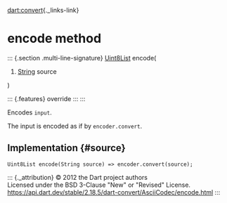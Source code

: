 [dart:convert](../../dart-convert/dart-convert-library){._links-link}

encode method
=============

::: {.section .multi-line-signature}
[Uint8List](../../dart-typed_data/uint8list-class) encode(

1.  [String](../../dart-core/string-class) source

)

::: {.features}
override
:::
:::

Encodes `input`.

The input is encoded as if by `encoder.convert`.

Implementation {#source}
--------------

``` {.language-dart data-language="dart"}
Uint8List encode(String source) => encoder.convert(source);
```

::: {._attribution}
© 2012 the Dart project authors\
Licensed under the BSD 3-Clause \"New\" or \"Revised\" License.\
<https://api.dart.dev/stable/2.18.5/dart-convert/AsciiCodec/encode.html>
:::
